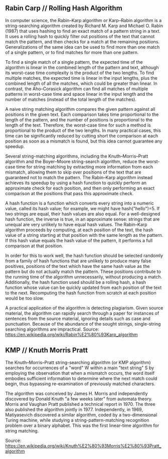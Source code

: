 ## Rabin Carp // Rolling Hash Algorithm

In computer science, the Rabin–Karp algorithm or Karp–Rabin algorithm is a string-searching algorithm created by Richard M. Karp and Michael O. Rabin (1987) that uses hashing to find an exact match of a pattern string in a text. It uses a rolling hash to quickly filter out positions of the text that cannot match the pattern, and then checks for a match at the remaining positions. Generalizations of the same idea can be used to find more than one match of a single pattern, or to find matches for more than one pattern.

To find a single match of a single pattern, the expected time of the algorithm is linear in the combined length of the pattern and text, although its worst-case time complexity is the product of the two lengths. To find multiple matches, the expected time is linear in the input lengths, plus the combined length of all the matches, which could be greater than linear. In contrast, the Aho–Corasick algorithm can find all matches of multiple patterns in worst-case time and space linear in the input length and the number of matches (instead of the total length of the matches).

A naive string matching algorithm compares the given pattern against all positions in the given text. Each comparison takes time proportional to the length of the pattern, and the number of positions is proportional to the length of the text. Therefore, the worst-case time for such a method is proportional to the product of the two lengths. In many practical cases, this time can be significantly reduced by cutting short the comparison at each position as soon as a mismatch is found, but this idea cannot guarantee any speedup.

Several string-matching algorithms, including the Knuth–Morris–Pratt algorithm and the Boyer–Moore string-search algorithm, reduce the worst-case time for string matching by extracting more information from each mismatch, allowing them to skip over positions of the text that are guaranteed not to match the pattern. The Rabin–Karp algorithm instead achieves its speedup by using a hash function to quickly perform an approximate check for each position, and then only performing an exact comparison at the positions that pass this approximate check.

A hash function is a function which converts every string into a numeric value, called its hash value; for example, we might have hash("hello")=5. If two strings are equal, their hash values are also equal. For a well-designed hash function, the inverse is true, in an approximate sense: strings that are unequal are very unlikely to have equal hash values. The Rabin–Karp algorithm proceeds by computing, at each position of the text, the hash value of a string starting at that position with the same length as the pattern. If this hash value equals the hash value of the pattern, it performs a full comparison at that position.

In order for this to work well, the hash function should be selected randomly from a family of hash functions that are unlikely to produce many false positives, positions of the text which have the same hash value as the pattern but do not actually match the pattern. These positions contribute to the running time of the algorithm unnecessarily, without producing a match. Additionally, the hash function used should be a rolling hash, a hash function whose value can be quickly updated from each position of the text to the next. Recomputing the hash function from scratch at each position would be too slow.

A practical application of the algorithm is detecting plagiarism. Given source material, the algorithm can rapidly search through a paper for instances of sentences from the source material, ignoring details such as case and punctuation. Because of the abundance of the sought strings, single-string searching algorithms are impractical.
Source: https://en.wikipedia.org/wiki/Rabin%E2%80%93Karp_algorithm

## KMP // Knuth Morris Pratt

The Knuth–Morris–Pratt string-searching algorithm (or KMP algorithm) searches for occurrences of a "word" W within a main "text string" S by employing the observation that when a mismatch occurs, the word itself embodies sufficient information to determine where the next match could begin, thus bypassing re-examination of previously matched characters.

The algorithm was conceived by James H. Morris and independently discovered by Donald Knuth "a few weeks later" from automata theory. Morris and Vaughan Pratt published a technical report in 1970. The three also published the algorithm jointly in 1977. Independently, in 1969, Matiyasevich discovered a similar algorithm, coded by a two-dimensional Turing machine, while studying a string-pattern-matching recognition problem over a binary alphabet. This was the first linear-time algorithm for string matching.

Source: https://en.wikipedia.org/wiki/Knuth%E2%80%93Morris%E2%80%93Pratt_algorithm
